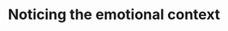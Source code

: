 ---
area: Communication Skills
category: 15 - Calgary Cambridge Workshop
title: Noticing the emotional context
description: Noticing the emotional context
audio: 
article: 
www: 
keywords: Calgary, Cambridge, Model
youtube: 
soundcloud: 
---
